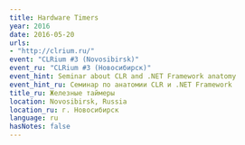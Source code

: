 ```yaml
---
title: Hardware Timers
year: 2016
date: 2016-05-20
urls:
- "http://clrium.ru/"
event: "CLRium #3 (Novosibirsk)"
event_ru: "CLRium #3 (Новосибирск)"
event_hint: Seminar about CLR and .NET Framework anatomy
event_hint_ru: Семинар по анатомии CLR и .NET Framework
title_ru: Железные таймеры
location: Novosibirsk, Russia
location_ru: г. Новосибирск
language: ru
hasNotes: false
---
```

